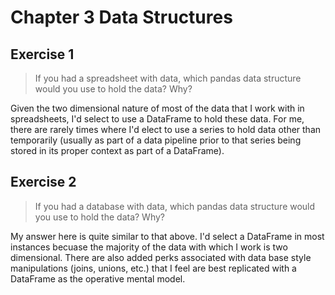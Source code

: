 # Chapter 3 Data Structures

## Exercise 1
> If you had a spreadsheet with data, which pandas data structure would you use to hold the data? Why?

Given the two dimensional nature of most of the data that I work with in spreadsheets, I'd select to use a DataFrame to hold these data. For me, there are rarely times where I'd elect to use a series to hold data other than temporarily (usually as part of a data pipeline prior to that series being stored in its proper context as part of a DataFrame).

## Exercise 2
> If you had a database with data, which pandas data structure would you use to hold the data? Why?

My answer here is quite similar to that above. I'd select a DataFrame in most instances becuase the majority of the data with which I work is two dimensional. There are also added perks associated with data base style manipulations (joins, unions, etc.) that I feel are best replicated with a DataFrame as the operative mental model.